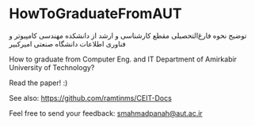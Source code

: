 # HowToGraduateFromAUT
توضیح نحوه فارغ‌التحصیلی مقطع کارشناسی و ارشد از دانشکده مهندسی کامپیوتر و فناوری اطلاعات دانشگاه صنعتی امیرکبیر

How to graduate from Computer Eng. and IT Department of Amirkabir University of Technology? 

Read the paper! :)

See also: https://github.com/ramtinms/CEIT-Docs

Feel free to send your feedback: smahmadpanah@aut.ac.ir
